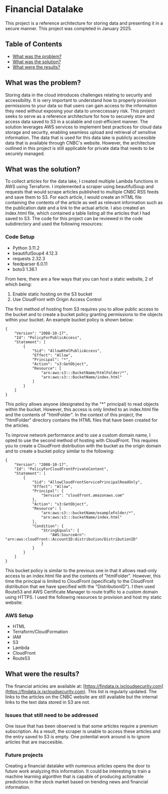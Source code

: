 # Financial Datalake
This project is a reference architecture for storing data and presenting it in a secure manner. This project was completed in January 2025.

## Table of Contents
* [What was the problem?](#what-was-the-problem?)
* [What was the solution?](#what-was-the-solution?)
* [What were the results?](#what-were-the-results?)

## What was the problem?
Storing data in the cloud introduces challenges relating to security and accessibility. It is very important to understand how to properly provision permissions to your data so that users can gain access to the information they need without exposing your data to unneccessary risk. This project seeks to serve as a reference architecture for how to securely store and access data saved to S3 in a scalable and cost-efficient manner. The solution leverages AWS services to implement best practices for cloud data storage and security, enabling seamless upload and retrieval of sensitive information. The data that is used for this data lake is publicly accessible data that is available through CNBC's website. However, the architecture outlined in this project is still applicable for private data that needs to be securely managed.

## What was the solution?
To collect articles for the data lake, I created multiple Lambda functions in AWS using Terraform. I implemented a scraper using beautifulSoup and requests that would scrape articles published to multiple CNBC RSS feeds and save them to S3. For each article, I would create an HTML file containing the contents of the article as well as relevant information such as the publication date and a link to the actual article. I also created an index.html file, which contained a table listing all the articles that I had saved to S3. The code for this project can be reviewed in the code subdirectory and used the following resources:
 ### Code Setup
 * Python 3.11.2
  * beautifulSoup4 4.12.3
  * requests 2.32.3
  * feedparser 6.0.11
  * boto3 1.36.1

From here, there are a few ways that you can host a static website, 2 of which being:
 1. Enable static hosting on the S3 bucket
 2. Use CloudFront with Origin Access Control

The first method of hosting from S3 requires you to allow public access to the bucket and to create a bucket policy granting permissions to the objects within your bucket. An example bucket policy is shown below:
```
{
    "Version": "2008-10-17",
    "Id": "PolicyForPublicAccess",
    "Statement": [
        {
            "Sid": "AllowHtmlPublicAccess",
            "Effect": "Allow",
            "Principal": "*",
            "Action": "s3:GetObject",
            "Resource": [
                "arn:aws:s3:::BucketName/htmlFolder/*",
                "arn:aws:s3:::BucketName/index.html"
            ]
        }
    ]
}
```
This policy allows anyone (designated by the "*" principal) to read objects within the bucket. However, this access is only limited to an index.html file and the contents of "htmlFolder". In the context of this project, the "htmlFolder" directory contains the HTML files that have been created for the articles. 


To improve network performance and to use a custom domain name, I opted to use the second method of hosting with CloudFront. This requires you to create a CloudFront distribution with the bucket as the origin domain and to create a bucket policy similar to the following:
```
{
    "Version": "2008-10-17",
    "Id": "PolicyForCloudFrontPrivateContent",
    "Statement": [
        {
            "Sid": "AllowCloudFrontServicePrincipalReadOnly",
            "Effect": "Allow",
            "Principal": {
                "Service": "cloudfront.amazonaws.com"
            },
            "Action": "s3:GetObject",
            "Resource": [
                "arn:aws:s3:::bucketName/exampleFolder/*",
                "arn:aws:s3:::bucketName/index.html"
            ],
            "Condition": {
                "StringEquals": {
                    "AWS:SourceArn": "arn:aws:cloudfront::AccountID:distribution/DistributionID"
                }
            }
        }
    ]
}
```
This bucket policy is similar to the previous one in that it allows read-only access to an index.html file and the contents of "htmlFolder". However, this time the principal is limited to CloudFront (specifically to the CloudFront distribution that we have specified with the "DistributionID"). I then used Route53 and AWS Certificate Manager to route traffic to a custom domain using HTTPS. I used the following resources to provision and host my static website:
### AWS Setup
* HTML
* Terraform/CloudFormation
* IAM
* S3
* Lambda
* CloudFront
* Route53

## What were the results?
The financial articles are available at: [https://findata.ix.ixcloudsecurity.com](https://findata.ix.ixcloudsecurity.com). This list is regularly updated. The links to the articles on the CNBC website are still available but the internal links to the text data stored in S3 are not.
### Issues that still need to be addressed
One issue that has been observed is that some articles require a premium subscription. As a result, the scraper is unable to access these articles and the entry saved to S3 is empty. One potential work around is to ignore articles that are inaccesible.
### Future projects
Creating a financial datalake with numerous articles opens the door to future work analyzing this information. It could be interesting to train a machine learning algorithm that is capable of producing actionable predictions in the stock market based on trending news and financial information.
